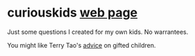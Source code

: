 # curiouskids [web page](https://microprediction.github.io/curiouskids/)
Just some questions I created for my own kids. No warrantees. 

You might like Terry Tao's [advice](https://terrytao.wordpress.com/career-advice/advice-on-gifted-education/) on gifted children.
